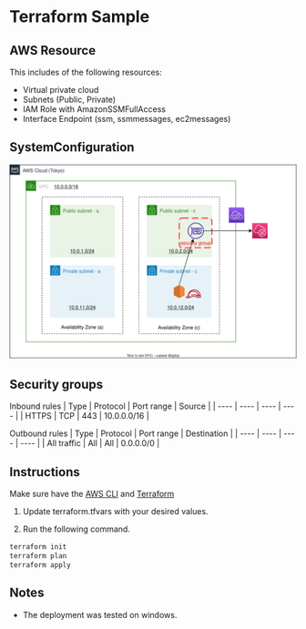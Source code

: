 # Terraform Sample
## AWS Resource
This includes of the following resources:
- Virtual private cloud
- Subnets (Public, Private)
- IAM Role with AmazonSSMFullAccess
- Interface Endpoint (ssm, ssmmessages, ec2messages)

## SystemConfiguration
![SystemConfiguration](/img/SystemConfiguration.svg)

## Security groups
Inbound rules
|  Type  |  Protocol  |  Port  range |  Source  |
| ---- | ---- | ---- | ---- |
|  HTTPS  |  TCP  |  443  |  10.0.0.0/16  |

Outbound rules
|  Type  |  Protocol  |  Port  range |  Destination  |
| ---- | ---- | ---- | ---- |
|  All traffic  |  All  |  All  |  0.0.0.0/0  |

## Instructions
Make sure have the [AWS CLI](https://aws.amazon.com/jp/cli/) and [Terraform](https://www.terraform.io/downloads)

1. Update terraform.tfvars with your desired values.

2. Run the following command.

```bash:bash
terraform init
terraform plan
terraform apply
```

## Notes
- The deployment was tested on windows.
